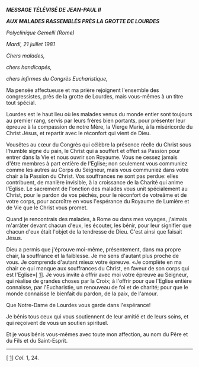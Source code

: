 ***MESSAGE TÉLÉVISÉ DE JEAN-PAUL II***

***AUX MALADES RASSEMBLÉS PRÈS LA GROTTE DE LOURDES***

*Polyclinique Gemelli (Rome)*

*Mardi, 21 juillet 1981*

*Chers malades,*

*chers handicapés,*

*chers infirmes du Congrès Eucharistique,*

Ma pensée affectueuse et ma prière rejoignent l'ensemble des congressistes, près de la grotte de Lourdes, mais vous-mêmes à un titre tout spécial.

Lourdes est le haut lieu où les malades venus du monde entier sont toujours au premier rang, servis par leurs frères bien portants, pour présenter leur épreuve à la compassion de notre Mère, la Vierge Marie, à la miséricorde du Christ Jésus, et repartir avec le réconfort qui vient de Dieu.

Vousêtes au cœur du Congrès qui célèbre la présence réelle du Christ sous l'humble signe du pain, le Christ qui a souffert et offert sa Passion pour entrer dans la Vie et nous ouvrir son Royaume. Vous ne cessez jamais d'être membres à part entière de l'Eglise; non seulement vous communiez comme les autres au Corps du Seigneur, mais vous communiez dans votre chair à la Passion du Christ. Vos souffrances ne sont pas perdue: elles contribuent, de manière invisible, à la croissance de la Charité qui anime l'Eglise. Le sacrement de l'onction des malades vous unit spécialement au Christ, pour le pardon de vos péchés, pour le réconfort de votreâme et de votre corps, pour accroître en vous l'espérance du Royaume de Lumière et de Vie que le Christ vous promet.

Quand je rencontrais des malades, à Rome ou dans mes voyages, j'aimais m'arrâter devant chacun d'eux, les écouter, les bénir, pour leur signifier que chacun d'eux était l'objet de la tendresse de Dieu. C'est ainsi que faisait Jésus.

Dieu a permis que j'éprouve moi-même, présentement, dans ma propre chair, la souffrance et la faiblesse. Je me sens d'autant plus proche de vous. Je comprends d'autant mieux votre épreuve. «Je complète en ma chair ce qui manque aux souffrances du Christ, en faveur de son corps qui est l'Eglise»\[ [1](https://nfs.catholica.va/shares/export/mastersite_discof_new/Master_site/holy_father/john_paul_ii/speeches/1981/july/documents/hf_jp-ii_spe_19810721_malati-lourdes_fr.html#_ftn1 "")\]. Je vous invite à offrir avec moi votre épreuve au Seigneur, qui réalise de grandes choses par la Croix; à l'offrir pour que l'Eglise entière connaisse, par l'Eucharistie, un renouveau de foi et de charité; pour que le monde connaisse le bienfait du pardon, de la paix, de l'amour.

Que Notre-Dame de Lourdes vous garde dans l'espérance!

Je bénis tous ceux qui vous soutiennent de leur amitié et de leurs soins, et qui reçoivent de vous un soutien spirituel.

Et je vous bénis vous-mêmes avec toute mon affection, au nom du Pêre et du Fils et du Saint-Esprit.

* * *

\[ [1](https://nfs.catholica.va/shares/export/mastersite_discof_new/Master_site/holy_father/john_paul_ii/speeches/1981/july/documents/hf_jp-ii_spe_19810721_malati-lourdes_fr.html#_ftnref1 "")\] *Col*. 1, 24.